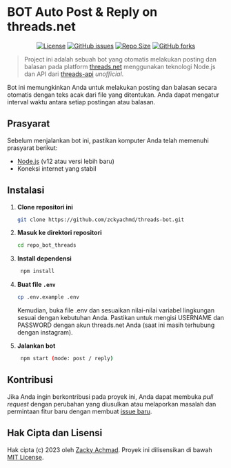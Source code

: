 # BOT Auto Post & Reply on threads.net

<center>

[![License](https://img.shields.io/badge/License-MIT-blue.svg)](https://opensource.org/licenses/MIT) [![GitHub issues](https://img.shields.io/github/issues/zckyachmd/threads-bot.svg)](https://github.com/zckyachmd/threads-bot/issues) [![Repo Size](https://img.shields.io/github/repo-size/zckyachmd/threads-bot.svg)](https://github.com/zckyachmd/threads-bot) [![GitHub forks](https://img.shields.io/github/forks/zckyachmd/threads-bot.svg&label=Fork&maxAge=2592000)](https://github.com/zckyachmd/threads-bot/network/members)

</center>


> Project ini adalah sebuah bot yang otomatis melakukan posting dan balasan pada platform [threads.net](https://threads.net) menggunakan teknologi Node.js dan API dari [threads-api](https://github.com/junhoyeo/threads-api) _unofficial_.

Bot ini memungkinkan Anda untuk melakukan posting dan balasan secara otomatis dengan teks acak dari file yang ditentukan. Anda dapat mengatur interval waktu antara setiap postingan atau balasan.

## Prasyarat

Sebelum menjalankan bot ini, pastikan komputer Anda telah memenuhi prasyarat berikut:

- [Node.js](https://nodejs.org) (v12 atau versi lebih baru)
- Koneksi internet yang stabil

## Instalasi

1. **Clone repositori ini**

   ```bash
   git clone https://github.com/zckyachmd/threads-bot.git
   ```
2. **Masuk ke direktori repositori**

   ```bash
   cd repo_bot_threads
   ```
3. **Install dependensi**

   ```bash
    npm install
    ```
4. **Buat file `.env`**

   ```bash
   cp .env.example .env
   ```
    Kemudian, buka file .env dan sesuaikan nilai-nilai variabel lingkungan sesuai dengan kebutuhan Anda. Pastikan untuk mengisi USERNAME dan PASSWORD dengan akun threads.net Anda (saat ini masih terhubung dengan instagram).

5. **Jalankan bot**

   ```bash
    npm start (mode: post / reply)
    ```

## Kontribusi

Jika Anda ingin berkontribusi pada proyek ini, Anda dapat membuka _pull request_ dengan perubahan yang diusulkan atau melaporkan masalah dan permintaan fitur baru dengan membuat [issue baru](https://github.com/zckyachmd/threads-bot/issues).

## Hak Cipta dan Lisensi

Hak cipta (c) 2023 oleh [Zacky Achmad](https://zacky.id). Proyek ini dilisensikan di bawah [MIT License](LICENSE.md).